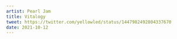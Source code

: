 ```yaml
---
artist: Pearl Jam
title: Vitalogy
tweet: https://twitter.com/yellowled/status/1447982492804337670
date: 2021-10-12
---
```

